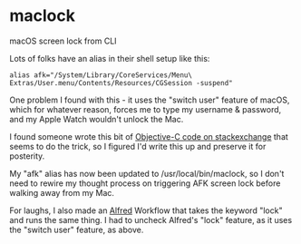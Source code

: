# maclock
macOS screen lock from CLI

Lots of folks have an alias in their shell setup like this:
```
alias afk="/System/Library/CoreServices/Menu\ Extras/User.menu/Contents/Resources/CGSession -suspend"
```
One problem I found with this - it uses the "switch user" feature of macOS, which for whatever reason, forces me to type my username & password, and my Apple Watch wouldn't unlock the Mac.

I found someone wrote this bit of [Objective-C code on stackexchange](http://apple.stackexchange.com/questions/80058/lock-screen-command-one-liner) that seems to do the trick, so I figured I'd write this up and preserve it for posterity.

My "afk" alias has now been updated to /usr/local/bin/maclock, so I don't need to rewire my thought process on triggering AFK screen lock before walking away from my Mac.

For laughs, I also made an [Alfred](https://www.alfredapp.com) Workflow that takes the keyword "lock" and runs the same thing. I had to uncheck Alfred's "lock" feature, as it uses the "switch user" feature, as above.
